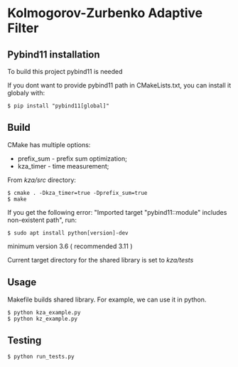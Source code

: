 # Kolmogorov-Zurbenko Adaptive Filter

## Pybind11 installation
To build this project pybind11 is needed

If you dont want to provide pybind11 path in CMakeLists.txt, you can install it globaly with:
```console
$ pip install "pybind11[global]"
```

## Build 
CMake has multiple options:
- prefix_sum - prefix sum optimization;
- kza_timer - time measurement;

From _kza/src_ directory:

```console
$ cmake . -Dkza_timer=true -Dprefix_sum=true
$ make
```

If you get the following error: "Imported target "pybind11::module" includes non-existent path", run:
```console
$ sudo apt install python[version]-dev 
```
minimum version 3.6 ( recommended 3.11 ) 

Current target directory for the shared library is set to _kza/tests_

## Usage 
Makefile builds shared library. For example, we can use it in python.

```console
$ python kza_example.py
$ python kz_example.py 
```

## Testing 

```console
$ python run_tests.py
```

